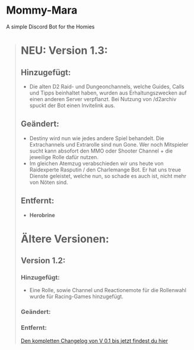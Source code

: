 # Mommy-Mara
A simple Discord Bot for the Homies

> # NEU: Version 1.3:
> 
> ## Hinzugefügt:
> * Die alten D2 Raid- und Dungeonchannels, welche Guides, Calls und Tipps beinhaltet haben, wurden aus Erhaltungszwecken auf einen anderen Server verpflanzt. Bei Nutzung von /d2archiv spuckt der Bot einen Invitelink aus.
> 
> ## Geändert:
> * Destiny wird nun wie jedes andere Spiel behandelt. Die Extrachannels und Extrarolle sind nun Gone. Wer noch Mitspieler sucht kann absofort den MMO oder Shooter Channel + die jeweilige Rolle dafür nutzen.
> * Im gleichen Atemzug verabschieden wir uns heute von Raidexperte Rasputin / den Charlemange Bot. Er hat uns treue Dienste geleistet, welche nun, so schade es auch ist, nicht mehr von Nöten sind.
> 
> ## Entfernt:
> * **Herobrine**
> 
> # Ältere Versionen:
> 
> ## Version 1.2:
> 
> ### Hinzugefügt:
> * Eine Rolle, sowie Channel und Reactionemote für die Rollenwahl wurde für Racing-Games hinzugefügt.
> 
> ### Geändert:
> 
> 
> ### Entfernt:
> 
> [Den kompletten Changelog von V 0.1 bis jetzt findest du hier](<https://github.com/LonelyChimo302/Vexgod-Discord-Bot>)